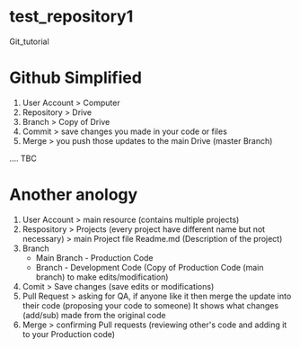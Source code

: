 # test_repository1
Git_tutorial

# Github Simplified
1) User Account > Computer
2) Repository > Drive
3) Branch > Copy of Drive
4) Commit > save changes you made in your code or files
5) Merge > you push those updates to the main Drive (master Branch)

.... TBC

# Another anology
1) User Account > main resource (contains multiple projects)
2) Respository > Projects (every project have different name but not necessary) > main Project file
    Readme.md (Description of the project)     
3) Branch
      - Main Branch - Production Code
      - Branch           - Development Code (Copy of Production Code (main branch) to make edits/modification)
 4) Comit > Save changes (save edits or modifications)
 5) Pull Request > asking for QA, if anyone like it then merge the update into their code (proposing your code to someone)
      It shows what changes (add/sub) made from the original code
 6) Merge > confirming Pull requests (reviewing other's code and adding it to your Production code)
